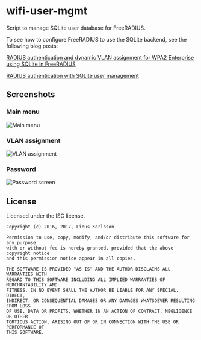 # wifi-user-mgmt

Script to manage SQLite user database for FreeRADIUS.

To see how to configure FreeRADIUS to use the SQLite backend, see the following blog posts:

[RADIUS authentication and dynamic VLAN assignment for WPA2 Enterprise using SQLite in FreeRADIUS](https://linuskarlsson.se/blog/radius-authentication-and-dynamic-vlan-assignment-for-wpa2-enterprise-using-sqlite-in-freeradius/)

[RADIUS authentication with SQLite user management](https://linuskarlsson.se/blog/radius-authentication-with-sqlite-user-management/)

## Screenshots

### Main menu
![Main menu](https://i.imgur.com/09hZAZg.png)

### VLAN assignment
![VLAN assignment](https://i.imgur.com/n0BCKbz.png)

### Password
![Password screen](https://i.imgur.com/Uqd4wgA.png)

## License

Licensed under the ISC license.

```
Copyright (c) 2016, 2017, Linus Karlsson

Permission to use, copy, modify, and/or distribute this software for any purpose
with or without fee is hereby granted, provided that the above copyright notice
and this permission notice appear in all copies.

THE SOFTWARE IS PROVIDED "AS IS" AND THE AUTHOR DISCLAIMS ALL WARRANTIES WITH
REGARD TO THIS SOFTWARE INCLUDING ALL IMPLIED WARRANTIES OF MERCHANTABILITY AND
FITNESS. IN NO EVENT SHALL THE AUTHOR BE LIABLE FOR ANY SPECIAL, DIRECT,
INDIRECT, OR CONSEQUENTIAL DAMAGES OR ANY DAMAGES WHATSOEVER RESULTING FROM LOSS
OF USE, DATA OR PROFITS, WHETHER IN AN ACTION OF CONTRACT, NEGLIGENCE OR OTHER
TORTIOUS ACTION, ARISING OUT OF OR IN CONNECTION WITH THE USE OR PERFORMANCE OF
THIS SOFTWARE.
```
